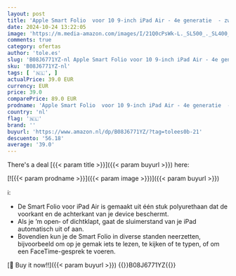 ```yaml
---
layout: post
title: 'Apple Smart Folio  voor 10 9‑inch iPad Air - 4e generatie  - zwart'
date: 2024-10-24 13:22:05
image: 'https://m.media-amazon.com/images/I/21Q0cPsWk-L._SL500_._SL400_.jpg'
comments: true
category: ofertas
author: 'tole.es'
slug: 'B08J6771YZ-nl Apple Smart Folio voor 10 9‑inch iPad Air - 4e generatie -...'
sku: 'B08J6771YZ-nl'
tags: [ '🇳🇱', ]
actualPrice: 39.0 EUR
currency: EUR
price: 39.0
comparePrice: 89.0 EUR
prodname: 'Apple Smart Folio  voor 10 9‑inch iPad Air - 4e generatie  - zwart'
country: 'nl'
flag: '🇳🇱'
brand: ''
buyurl: 'https://www.amazon.nl/dp/B08J6771YZ/?tag=tolees0b-21'
descuento: '56.18'
average: '39.0'
---
```


There's a deal [{{< param title >}}]({{< param buyurl >}})  here:

[![{{< param prodname >}}]({{< param image >}})]({{< param buyurl >}})

ℹ️:

- De Smart Folio voor iPad Air is gemaakt uit één stuk polyurethaan dat de voorkant en de achterkant van je device beschermt.
- Als je ’m open‑ of dichtklapt, gaat de sluimerstand van je iPad automatisch uit of aan.
- Bovendien kun je de Smart Folio in diverse standen neerzetten, bijvoorbeeld om op je gemak iets te lezen, te kijken of te typen, of om een FaceTime-gesprek te voeren.

[🛒 Buy it now!!]({{< param buyurl >}})
{{<world>}}B08J6771YZ{{</world>}}
